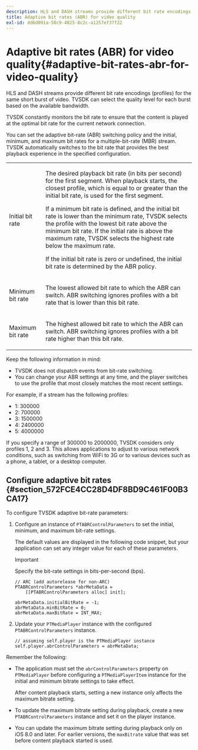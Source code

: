 ```yaml
---
description: HLS and DASH streams provide different bit rate encodings (profiles) for the same short burst of video. TVSDK can select the quality level for each burst based on the available bandwidth.
title: Adaptive bit rates (ABR) for video quality
exl-id: dd6d091a-58c9-4825-8c2c-a1257ef37f22
---
```

# Adaptive bit rates (ABR) for video quality{#adaptive-bit-rates-abr-for-video-quality}

HLS and DASH streams provide different bit rate encodings (profiles) for the same short burst of video. TVSDK can select the quality level for each burst based on the available bandwidth.

 TVSDK constantly monitors the bit rate to ensure that the content is played at the optimal bit rate for the current network connection.

You can set the adaptive bit-rate (ABR) switching policy and the initial, minimum, and maximum bit rates for a multiple-bit-rate (MBR) stream. TVSDK automatically switches to the bit rate that provides the best playback experience in the specified configuration. 

<table id="table_AF838E082235406AA359BF1C1A77F85F"> 
 <tbody> 
  <tr> 
   <td colname="col01"> Initial bit rate </td> 
   <td colname="col2"> <p>The desired playback bit rate (in bits per second) for the first segment. When playback starts, the closest profile, which is equal to or greater than the initial bit rate, is used for the first segment. </p> <p> If a minimum bit rate is defined, and the initial bit rate is lower than the minimum rate, TVSDK selects the profile with the lowest bit rate above the minimum bit rate. If the initial rate is above the maximum rate, TVSDK selects the highest rate below the maximum rate. </p> <p>If the initial bit rate is zero or undefined, the initial bit rate is determined by the ABR policy. </p> </td> 
  </tr> 
  <tr> 
   <td colname="col01"> Minimum bit rate </td> 
   <td colname="col2"> <p>The lowest allowed bit rate to which the ABR can switch. ABR switching ignores profiles with a bit rate that is lower than this bit rate. </p> </td> 
  </tr> 
  <tr> 
   <td colname="col01"> Maximum bit rate </td> 
   <td colname="col2"> <p>The highest allowed bit rate to which the ABR can switch. ABR switching ignores profiles with a bit rate higher than this bit rate. </p> </td> 
  </tr> 
 </tbody> 
</table>

Keep the following information in mind:

* TVSDK does not dispatch events from bit-rate switching. 
* You can change your ABR settings at any time, and the player switches to use the profile that most closely matches the most recent settings.

For example, if a stream has the following profiles:

* 1: 300000 
* 2: 700000 
* 3: 1500000 
* 4: 2400000 
* 5: 4000000

If you specify a range of 300000 to 2000000, TVSDK considers only profiles 1, 2 and 3. This allows applications to adjust to various network conditions, such as switching from WiFi to 3G or to various devices such as a phone, a tablet, or a desktop computer.

## Configure adaptive bit rates {#section_572FCE4CC28D4DF8BD9C461F00B3CA17}

To configure TVSDK adaptive bit-rate parameters:

1. Configure an instance of `PTABRControlParameters` to set the initial, minimum, and maximum bit-rate settings.

   The default values are displayed in the following code snippet, but your application can set any integer value for each of these parameters. 

   >[!IMPORTANT]
   >
   >Specify the bit-rate settings in bits-per-second (bps).

   ```
   // ARC (add autorelease for non-ARC) 
   PTABRControlParameters *abrMetaData =  
       [[PTABRControlParameters alloc] init];  
    
   abrMetaData.initialBitRate = -1; 
   abrMetaData.minBitRate = 0; 
   abrMetaData.maxBitRate = INT_MAX;
   ```

1. Update your `PTMediaPlayer` instance with the configured `PTABRControlParameters` instance. 

   ```
   // assuming self.player is the PTMediaPlayer instance 
   self.player.abrControlParameters = abrMetaData;
   ```

Remember the following:

* The application must set the `abrControlParameters` property on `PTMediaPlayer` before configuring a `PTMediaPlayerItem` instance for the initial and minimum bitrate settings to take effect.

  After content playback starts, setting a new instance only affects the maximum bitrate setting. 

* To update the maximum bitrate setting during playback, create a new `PTABRControlParameters` instance and set it on the player instance. 
* You can update the maximum bitrate setting during playback only on iOS 8.0 and later. For earlier versions, the `maxBitrate` value that was set before content playback started is used.
